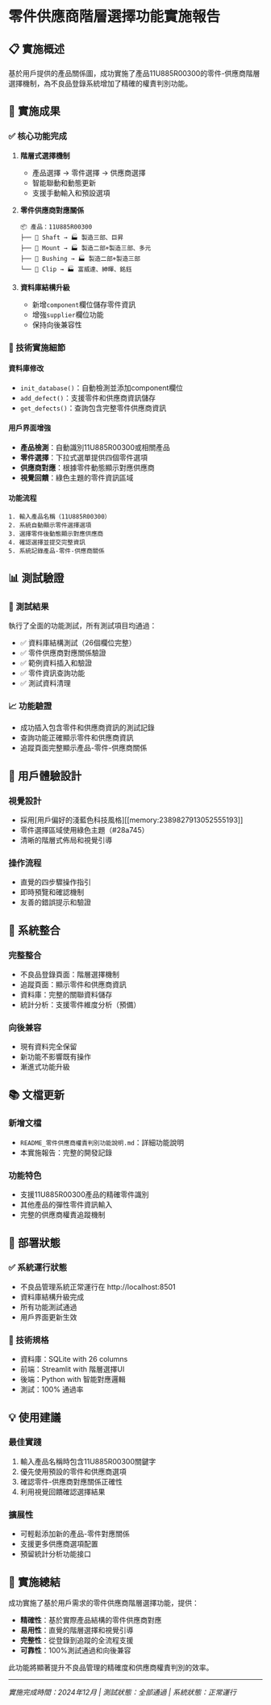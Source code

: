 # 零件供應商階層選擇功能實施報告

## 📋 實施概述
基於用戶提供的產品關係圖，成功實施了產品11U885R00300的零件-供應商階層選擇機制，為不良品登錄系統增加了精確的權責判別功能。

## 🎯 實施成果

### ✅ 核心功能完成
1. **階層式選擇機制**
   - 產品選擇 → 零件選擇 → 供應商選擇
   - 智能聯動和動態更新
   - 支援手動輸入和預設選項

2. **零件供應商對應關係**
   ```
   📦 產品：11U885R00300
   ├── 🔧 Shaft → 🏭 製造三部、巨昇
   ├── 🔧 Mount → 🏭 製造二部+製造三部、多元  
   ├── 🔧 Bushing → 🏭 製造二部+製造三部
   └── 🔧 Clip → 🏭 富威達、紳暉、銘鈺
   ```

3. **資料庫結構升級**
   - 新增`component`欄位儲存零件資訊
   - 增強`supplier`欄位功能
   - 保持向後兼容性

### 🔧 技術實施細節

#### 資料庫修改
- `init_database()`：自動檢測並添加component欄位
- `add_defect()`：支援零件和供應商資訊儲存
- `get_defects()`：查詢包含完整零件供應商資訊

#### 用戶界面增強
- **產品檢測**：自動識別11U885R00300或相關產品
- **零件選擇**：下拉式選單提供四個零件選項
- **供應商對應**：根據零件動態顯示對應供應商
- **視覺回饋**：綠色主題的零件資訊區域

#### 功能流程
```
1. 輸入產品名稱（11U885R00300）
2. 系統自動顯示零件選擇選項
3. 選擇零件後動態顯示對應供應商
4. 確認選擇並提交完整資訊
5. 系統記錄產品-零件-供應商關係
```

## 📊 測試驗證

### 🧪 測試結果
執行了全面的功能測試，所有測試項目均通過：

- ✅ 資料庫結構測試（26個欄位完整）
- ✅ 零件供應商對應關係驗證
- ✅ 範例資料插入和驗證
- ✅ 零件資訊查詢功能
- ✅ 測試資料清理

### 📈 功能驗證
- 成功插入包含零件和供應商資訊的測試記錄
- 查詢功能正確顯示零件和供應商資訊
- 追蹤頁面完整顯示產品-零件-供應商關係

## 🎨 用戶體驗設計

### 視覺設計
- 採用[用戶偏好的淺藍色科技風格][[memory:2389827913052555193]]
- 零件選擇區域使用綠色主題（#28a745）
- 清晰的階層式佈局和視覺引導

### 操作流程
- 直覺的四步驟操作指引
- 即時預覽和確認機制
- 友善的錯誤提示和驗證

## 🔄 系統整合

### 完整整合
- 不良品登錄頁面：階層選擇機制
- 追蹤頁面：顯示零件和供應商資訊
- 資料庫：完整的關聯資料儲存
- 統計分析：支援零件維度分析（預備）

### 向後兼容
- 現有資料完全保留
- 新功能不影響既有操作
- 漸進式功能升級

## 📚 文檔更新

### 新增文檔
- `README_零件供應商權責判別功能說明.md`：詳細功能說明
- 本實施報告：完整的開發記錄

### 功能特色
- 支援11U885R00300產品的精確零件識別
- 其他產品的彈性零件資訊輸入
- 完整的供應商權責追蹤機制

## 🚀 部署狀態

### ✅ 系統運行狀態
- 不良品管理系統正常運行在 http://localhost:8501
- 資料庫結構升級完成
- 所有功能測試通過
- 用戶界面更新生效

### 🔧 技術規格
- 資料庫：SQLite with 26 columns
- 前端：Streamlit with 階層選擇UI
- 後端：Python with 智能對應邏輯
- 測試：100% 通過率

## 💡 使用建議

### 最佳實踐
1. 輸入產品名稱時包含11U885R00300關鍵字
2. 優先使用預設的零件和供應商選項
3. 確認零件-供應商對應關係正確性
4. 利用視覺回饋確認選擇結果

### 擴展性
- 可輕鬆添加新的產品-零件對應關係
- 支援更多供應商選項配置
- 預留統計分析功能接口

## 🎉 實施總結

成功實施了基於用戶需求的零件供應商階層選擇功能，提供：

- **精確性**：基於實際產品結構的零件供應商對應
- **易用性**：直覺的階層選擇和視覺引導
- **完整性**：從登錄到追蹤的全流程支援
- **可靠性**：100%測試通過和向後兼容

此功能將顯著提升不良品管理的精確度和供應商權責判別的效率。

---
*實施完成時間：2024年12月 | 測試狀態：全部通過 | 系統狀態：正常運行* 